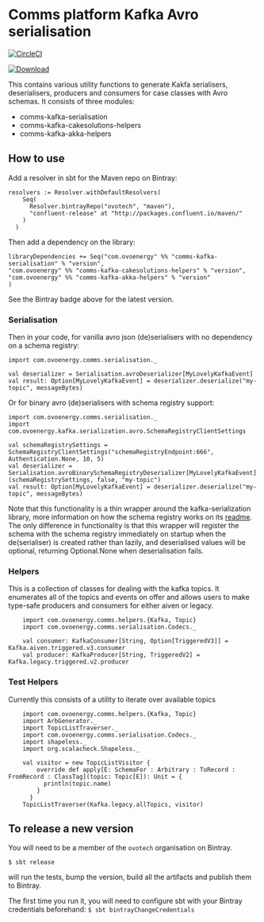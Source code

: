 # Comms platform Kafka Avro serialisation

[ ![CircleCI](https://circleci.com/gh/ovotech/comms-kafka-serialisation/tree/master.svg?style=svg) ](https://circleci.com/gh/ovotech/comms-kafka-serialisation/tree/master)

[![Download](https://api.bintray.com/packages/ovotech/maven/comms-kafka-serialisation/images/download.svg)](https://bintray.com/ovotech/maven/comms-kafka-serialisation/_latestVersion)

This contains various utility functions to generate Kakfa serialisers, deserialisers, producers and consumers for case classes with Avro schemas. It consists of three modules:

* comms-kafka-serialisation
* comms-kafka-cakesolutions-helpers
* comms-kafka-akka-helpers


## How to use

Add a resolver in sbt for the Maven repo on Bintray:

```
resolvers := Resolver.withDefaultResolvers(
    Seq(
      Resolver.bintrayRepo("ovotech", "maven"),
      "confluent-release" at "http://packages.confluent.io/maven/"
    )
  )
```

Then add a dependency on the library:

```
libraryDependencies += Seq("com.ovoenergy" %% "comms-kafka-serialisation" % "version",
"com.ovoenergy" %% "comms-kafka-cakesolutions-helpers" % "version",
"com.ovoenergy" %% "comms-kafka-akka-helpers" % "version"
)
```


See the Bintray badge above for the latest version.


### Serialisation 

Then in your code, for vanilla avro json (de)serialisers                                                                                                                                                                                                                                                                                                                                                                                                                                                                                                                                                                                                                                                                                                                                          with no dependency on a schema registry:

```
import com.ovoenergy.comms.serialisation._

val deserializer = Serialisation.avroDeserializer[MyLovelyKafkaEvent]
val result: Option[MyLovelyKafkaEvent] = deserializer.deserialize("my-topic", messageBytes)
```


Or for binary avro (de)serialisers with schema registry support:
 
 ```
 import com.ovoenergy.comms.serialisation._
 import com.ovoenergy.kafka.serialization.avro.SchemaRegistryClientSettings

 val schemaRegistrySettings = SchemaRegistryClientSettings("schemaRegistryEndpoint:666", Authentication.None, 10, 5)
 val deserializer = Serialisation.avroBinarySchemaRegistryDeserializer[MyLovelyKafkaEvent](schemaRegistrySettings, false, "my-topic")
 val result: Option[MyLovelyKafkaEvent] = deserializer.deserialize("my-topic", messageBytes)
 ```
 
Note that this functionality is a thin wrapper around the kafka-serialization library, more information on how the schema registry works on its [readme](https://github.com/ovotech/kafka-serialization). The only
difference in functionality is that this wrapper will register the schema with the schema registry immediately on startup when the de(serialiser) is created rather than lazily, and deserialised values will be 
optional, returning Optional.None when deserialisation fails.


### Helpers

This is a collection of classes for dealing with the kafka topics.  It enumerates all of the topics and events on offer and allows users to make type-safe producers and consumers for either aiven or legacy.
  
  ```
      import com.ovoenergy.comms.helpers.{Kafka, Topic}
      import com.ovoenergy.comms.serialisation.Codecs._

      val consumer: KafkaConsumer[String, Option[TriggeredV3]] = Kafka.aiven.triggered.v3.consumer
      val producer: KafkaProducer[String, TriggeredV2] = Kafka.legacy.triggered.v2.producer
  ```
    

### Test Helpers

Currently this consists of a utility to iterate over available topics
  
  ```
      import com.ovoenergy.comms.helpers.{Kafka, Topic}
      import ArbGenerator._
      import TopicListTraverser._
      import com.ovoenergy.comms.serialisation.Codecs._
      import shapeless._
      import org.scalacheck.Shapeless._
      
      val visitor = new TopicListVisitor {
          override def apply[E: SchemaFor : Arbitrary : ToRecord : FromRecord : ClassTag](topic: Topic[E]): Unit = {
            println(topic.name)
          }
        }
      TopicListTraverser(Kafka.legacy.allTopics, visitor)
  ```


## To release a new version

You will need to be a member of the `ovotech` organisation on Bintray.

```
$ sbt release
```

will run the tests, bump the version, build all the artifacts and publish them to Bintray.

The first time you run it, you will need to configure sbt with your Bintray credentials beforehand: `$ sbt bintrayChangeCredentials`
